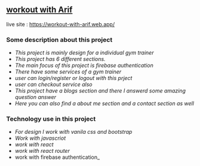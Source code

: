 ## [workout with Arif](https://workout-with-arif.web.app/)
live site : https://workout-with-arif.web.app/
### Some description about this project
* _This project is mainly design for a individual gym trainer_
* _This project has 6 different sections._
* _The main focus of this project is firebase authentication_
* _There have some services of a gym trainer_
* _user can login/register or logout with this prject_
* _user can checkout service also_ 
* _This project have a blogs section and there I answerd some amazing question answer_
* _Here you can also find a about me section and a contact section as well_

### Technology use in this project
* _For design I work with vanila css and bootstrap_
* _Work with javascriot_
* _work with react_
* _work with react router_
* work with firebase authentication_


